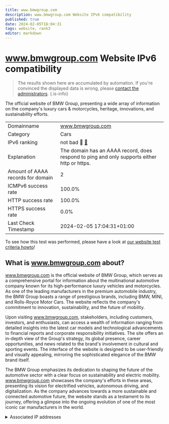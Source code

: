 ```yaml
---
title: www.bmwgroup.com
description: www.bmwgroup.com Website IPv6 compatibility
published: true
date: 2024-02-05T16:04:31
tags: website, rank3
editor: markdown
---
```


# www.bmwgroup.com Website IPv6 compatibility

> The results shown here are accumulated by automation. If you're convinced the displayed data is wrong, please [contact the administrators](/howto/chat). 
{.is-info}

The official website of BMW Group, presenting a wide array of information on the company's luxury cars & motorcycles, heritage, innovations, and sustainability efforts.


|   |   |
| - | - |
| Domainname | www.bmwgroup.com
| Category | Cars |
| IPv6 ranking | not bad :3rd_place_medal: [🔗](/howto/ranking) |
| Explanation | The domain has an AAAA record, does respond to ping and only supports either http or https. |
| Amount of AAAA records for domain | 2 |
| ICMPv6 success rate | 100.0%|
| HTTP success rate | 100.0% |
| HTTPS success rate | 0.0% |
| Last Check Timestamp | 2024-02-05 17:04:31+01:00 |

To see how this test was performed, please have a look at [our website test criteria howto](/howto/testcriteria/website)!


## What is www.bmwgroup.com about?
www.bmwgroup.com is the official website of BMW Group, which serves as a comprehensive portal for information about the multinational automotive company known for its high-performance luxury vehicles and motorcycles. As one of the leading manufacturers in the premium automobile industry, the BMW Group boasts a range of prestigious brands, including BMW, MINI, and Rolls-Royce Motor Cars. The website reflects the company's commitment to innovation, sustainability, and the future of mobility.

Upon visiting www.bmwgroup.com, stakeholders, including customers, investors, and enthusiasts, can access a wealth of information ranging from detailed insights into the latest car models and technological advancements to financial reports and corporate responsibility initiatives. The site offers an in-depth view of the Group's strategy, its global presence, career opportunities, and news related to the brand's involvement in cultural and sporting events. The interface of the website is designed to be user-friendly and visually appealing, mirroring the sophisticated elegance of the BMW brand itself.

The BMW Group emphasizes its dedication to shaping the future of the automotive sector with a clear focus on sustainability and electric mobility. www.bmwgroup.com showcases the company's efforts in these areas, presenting its vision for electrified vehicles, autonomous driving, and digitalization. As the company advances towards a more sustainable and connected automotive future, the website stands as a testament to its journey, offering a glimpse into the ongoing evolution of one of the most iconic car manufacturers in the world.



<details>
<summary>Associated IP addresses</summary>

2a02:26f0:280:5::213:781e

2a02:26f0:280:5::213:781d

</details>

